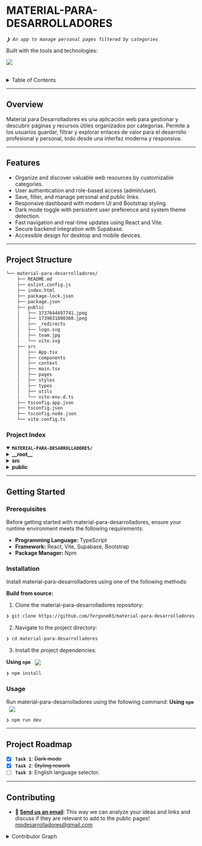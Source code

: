 <div align="left" style="position: relative;">

<h1>MATERIAL-PARA-DESARROLLADORES</h1>
<p align="left">
	<em><code>❯ An app to manage personal pages filtered by categories</code></em>
</p>
<p align="left">Built with the tools and technologies:</p>
<p align="left">
	<a href="https://skillicons.dev">
		<img src="https://skillicons.dev/icons?i=bootstrap,css,html,react,vite">
	</a></p>
</div>
<br clear="right">

<details><summary>Table of Contents</summary>

- [ Overview](#-overview)
- [ Features](#-features)
- [ Project Structure](#-project-structure)
  - [ Project Index](#-project-index)
- [ Getting Started](#-getting-started)
  - [ Prerequisites](#-prerequisites)
  - [ Installation](#-installation)
  - [ Usage](#-usage)
  - [ Testing](#-testing)
- [ Project Roadmap](#-project-roadmap)
- [ Contributing](#-contributing)
- [ License](#-license)
- [ Acknowledgments](#-acknowledgments)

</details>
<hr>

##  Overview

Material para Desarrolladores es una aplicación web para gestionar y descubrir páginas y recursos útiles organizados por categorías. Permite a los usuarios guardar, filtrar y explorar enlaces de valor para el desarrollo profesional y personal, todo desde una interfaz moderna y responsiva.

---

##  Features

- Organize and discover valuable web resources by customizable categories.
- User authentication and role-based access (admin/user).
- Save, filter, and manage personal and public links.
- Responsive dashboard with modern UI and Bootstrap styling.
- Dark mode toggle with persistent user preference and system theme detection.
- Fast navigation and real-time updates using React and Vite.
- Secure backend integration with Supabase.
- Accessible design for desktop and mobile devices.

---

##  Project Structure

```sh
└── material-para-desarrolladores/
    ├── README.md
    ├── eslint.config.js
    ├── index.html
    ├── package-lock.json
    ├── package.json
    ├── public
    │   ├── 1737644497741.jpeg
    │   ├── 1739831880360.jpeg
    │   ├── _redirects
    │   ├── logo.svg
    │   ├── team.jpg
    │   └── vite.svg
    ├── src
    │   ├── App.tsx
    │   ├── components
    │   ├── context
    │   ├── main.tsx
    │   ├── pages
    │   ├── styles
    │   ├── types
    │   ├── utils
    │   └── vite-env.d.ts
    ├── tsconfig.app.json
    ├── tsconfig.json
    ├── tsconfig.node.json
    └── vite.config.ts
```


###  Project Index
<details open>
	<summary><b><code>MATERIAL-PARA-DESARROLLADORES/</code></b></summary>
	<details> <!-- __root__ Submodule -->
		<summary><b>__root__</b></summary>
		<blockquote>
			<table>
			<tr>
				<td><b><a href='https://github.com/fergone03/material-para-desarrolladores/blob/master/tsconfig.node.json'>tsconfig.node.json</a></b></td>
				<td>TypeScript configuration for Node-specific build and tooling. Used to define compiler options and include files for server-side or build scripts.</td>
			</tr>
			<tr>
				<td><b><a href='https://github.com/fergone03/material-para-desarrolladores/blob/master/package-lock.json'>package-lock.json</a></b></td>
				<td>Auto-generated lockfile that records the exact versions of every installed npm dependency. Ensures consistent installs across environments.</td>
			</tr>
			<tr>
				<td><b><a href='https://github.com/fergone03/material-para-desarrolladores/blob/master/tsconfig.json'>tsconfig.json</a></b></td>
				<td>Root TypeScript configuration file. References both app and node configs and sets global compiler options for the project.</td>
			</tr>
			<tr>
				<td><b><a href='https://github.com/fergone03/material-para-desarrolladores/blob/master/tsconfig.app.json'>tsconfig.app.json</a></b></td>
				<td>TypeScript configuration for the main application source code. Enables strict type-checking and modern JS features for the <code>src/</code> directory.</td>
			</tr>
			<tr>
				<td><b><a href='https://github.com/fergone03/material-para-desarrolladores/blob/master/package.json'>package.json</a></b></td>
				<td>Project manifest for npm. Specifies metadata, scripts, dependencies, and devDependencies for building and running the app.</td>
			</tr>
			<tr>
				<td><b><a href='https://github.com/fergone03/material-para-desarrolladores/blob/master/vite.config.ts'>vite.config.ts</a></b></td>
				<td>Configuration file for Vite, the frontend build tool. Sets up plugins, build options, and development server settings for the React app.</td>
			</tr>
			<tr>
				<td><b><a href='https://github.com/fergone03/material-para-desarrolladores/blob/master/index.html'>index.html</a></b></td>
				<td>Main HTML entry point for the app. Loads the React root, sets up meta tags, and links to static assets and the main bundle.</td>
			</tr>
			<tr>
				<td><b><a href='https://github.com/fergone03/material-para-desarrolladores/blob/master/eslint.config.js'>eslint.config.js</a></b></td>
				<td>ESLint configuration for code linting and quality checks. Integrates TypeScript, React, and custom rules for consistent code style.</td>
			</tr>
			</table>
		</blockquote>
	</details>
	<details> <!-- src Submodule -->
		<summary><b>src</b></summary>
		<blockquote>
			<table>
			<tr>
				<td><b><a href='https://github.com/fergone03/material-para-desarrolladores/blob/master/src/main.tsx'>main.tsx</a></b></td>
				<td>Entry point for ReactDOM rendering. Wraps the app in authentication context and imports global styles.</td>
			</tr>
			<tr>
				<td><b><a href='https://github.com/fergone03/material-para-desarrolladores/blob/master/src/App.tsx'>App.tsx</a></b></td>
				<td>Main React application component. Sets up routing and global layout (header, footer, and page routes).</td>
			</tr>
			<tr>
				<td><b><a href='https://github.com/fergone03/material-para-desarrolladores/blob/master/src/vite-env.d.ts'>vite-env.d.ts</a></b></td>
				<td>TypeScript type declarations for Vite environment variables and global types.</td>
			</tr>
			</table>
			<details>
				<summary><b>types</b></summary>
				<blockquote>
					<table>
					<tr>
						<td><b><a href='https://github.com/fergone03/material-para-desarrolladores/blob/master/src/types/index.ts'>index.ts</a></b></td>
						<td>TypeScript interfaces for core domain models (Category, Page, User) used across the app.</td>
					</tr>
					</table>
				</blockquote>
			</details>
			<details>
				<summary><b>context</b></summary>
				<summary><b>styles</b></summary>
				<blockquote>
					<table>
					<tr>
						<td><b><a href='https://github.com/fergone03/material-para-desarrolladores/blob/master/src/styles/dashboard.css'>dashboard.css</a></b></td>
						<td>Global CSS styles and variables for the dashboard layout and application UI.</td>
					</tr>
					</table>
				</blockquote>
			</details>
			<details>
				<summary><b>components</b></summary>
				<blockquote>
					<table>
					<tr>
						<td><b><a href='https://github.com/fergone03/material-para-desarrolladores/blob/master/src/components/DashboardLayout.tsx'>DashboardLayout.tsx</a></b></td>
						<td>Layout and logic for displaying, filtering, and managing pages and categories in the dashboard.</td>
					</tr>
					<tr>
						<td><b><a href='https://github.com/fergone03/material-para-desarrolladores/blob/master/src/components/Footer.tsx'>Footer.tsx</a></b></td>
						<td>Footer component for the application layout.</td>
					</tr>
					<tr>
						<td><b><a href='https://github.com/fergone03/material-para-desarrolladores/blob/master/src/components/DashboardLayout.css'>DashboardLayout.css</a></b></td>
						<td>CSS styles for the dashboard layout and components.</td>
					</tr>
					<tr>
						<td><b><a href='https://github.com/fergone03/material-para-desarrolladores/blob/master/src/components/UserPagesManager.tsx'>UserPagesManager.tsx</a></b></td>
						<td>Component for managing user-specific saved pages and resources.</td>
					</tr>
					<tr>
						<td><b><a href='https://github.com/fergone03/material-para-desarrolladores/blob/master/src/components/FetchCategories.tsx'>FetchCategories.tsx</a></b></td>
						<td>Component for fetching and rendering categories.</td>
					</tr>
					<tr>
						<td><b><a href='https://github.com/fergone03/material-para-desarrolladores/blob/master/src/components/Header.tsx'>Header.tsx</a></b></td>
						<td>Responsive navigation bar with links, user authentication controls, and dark mode toggle.</td>
					</tr>
					<tr>
						<td><b><a href='https://github.com/fergone03/material-para-desarrolladores/blob/master/src/components/PublicPagesManager.tsx'>PublicPagesManager.tsx</a></b></td>
						<td>Component to browse, filter, and manage public/shared resource links.</td>
					</tr>
					<tr>
						<td><b><a href='https://github.com/fergone03/material-para-desarrolladores/blob/master/src/components/UsersList.tsx'>UsersList.tsx</a></b></td>
						<td>Admin-only component to view and manage registered users.</td>
					</tr>
					<tr>
						<td><b><a href='https://github.com/fergone03/material-para-desarrolladores/blob/master/src/components/AdminRoute.tsx'>AdminRoute.tsx</a></b></td>
						<td>Route guard component that restricts access to admin-only routes.</td>
					</tr>
					<tr>
						<td><b><a href='https://github.com/fergone03/material-para-desarrolladores/blob/master/src/components/GroupedPagesList.tsx'>GroupedPagesList.tsx</a></b></td>
						<td>Component to display resource links grouped by category.</td>
					</tr>
					<tr>
						<td><b><a href='https://github.com/fergone03/material-para-desarrolladores/blob/master/src/components/CategoriesManager.tsx'>CategoriesManager.tsx</a></b></td>
						<td>Component for creating, editing, and deleting resource categories.</td>
					</tr>
					</table>
				</blockquote>
			</details>
			<details>
				<summary><b>pages</b></summary>
				<blockquote>
					<table>
					<tr>
						<td><b><a href='https://github.com/fergone03/material-para-desarrolladores/blob/master/src/pages/Dashboard.jsx'>Dashboard.jsx</a></b></td>
						<td>Legacy dashboard implementation for managing and viewing resource links.</td>
					</tr>
					<tr>
						<td><b><a href='https://github.com/fergone03/material-para-desarrolladores/blob/master/src/pages/Login.tsx'>Login.tsx</a></b></td>
						<td>Login form for user authentication, with validation and Supabase integration.</td>
					</tr>
					<tr>
						<td><b><a href='https://github.com/fergone03/material-para-desarrolladores/blob/master/src/pages/ForgotPassword.tsx'>ForgotPassword.tsx</a></b></td>
						<td>Placeholder for password recovery; currently shows a WIP component.</td>
					</tr>
					<tr>
						<td><b><a href='https://github.com/fergone03/material-para-desarrolladores/blob/master/src/pages/WIP.tsx'>WIP.tsx</a></b></td>
						<td>Work-in-progress placeholder page for features under development.</td>
					</tr>
					<tr>
						<td><b><a href='https://github.com/fergone03/material-para-desarrolladores/blob/master/src/pages/Home.tsx'>Home.tsx</a></b></td>
						<td>Landing page with app introduction and call-to-action for new users.</td>
					</tr>
					<tr>
						<td><b><a href='https://github.com/fergone03/material-para-desarrolladores/blob/master/src/pages/AboutUs.tsx'>AboutUs.tsx</a></b></td>
						<td>Information page about the project, its goals, and contributors.</td>
					</tr>
					<tr>
						<td><b><a href='https://github.com/fergone03/material-para-desarrolladores/blob/master/src/pages/Register.tsx'>Register.tsx</a></b></td>
						<td>User registration form for creating new accounts.</td>
					</tr>
					<tr>
						<td><b><a href='https://github.com/fergone03/material-para-desarrolladores/blob/master/src/pages/Dashboard.new.tsx'>Dashboard.new.tsx</a></b></td>
						<td>Experimental or new version of the dashboard interface.</td>
					</tr>
					<tr>
						<td><b><a href='https://github.com/fergone03/material-para-desarrolladores/blob/master/src/pages/Dashboard.tsx'>Dashboard.tsx</a></b></td>
						<td>Main dashboard page for managing and browsing categorized links.</td>
					</tr>
					</table>
				</blockquote>
			</details>
			<details>
				<summary><b>context</b></summary>
				<blockquote>
					<table>
					<tr>
						<td><b><a href='https://github.com/fergone03/material-para-desarrolladores/blob/master/src/context/AuthContext.tsx'>AuthContext.tsx</a></b></td>
						<td>React context provider for authentication state, user roles, and session management.</td>
					</tr>
					</table>
				</blockquote>
			</details>
			<details>
				<summary><b>utils</b></summary>
				<blockquote>
					<table>
					<tr>
						<td><b><a href='https://github.com/fergone03/material-para-desarrolladores/blob/master/src/utils/supabase.ts'>supabase.ts</a></b></td>
						<td>Initializes and exports the Supabase client for database and authentication operations.</td>
					</tr>
					</table>
				</blockquote>
			</details>
		</blockquote>
	</details>
	<details> <!-- public Submodule -->
		<summary><b>public</b></summary>
		<blockquote>
			<table>
			<tr>
				<td><b><a href='https://github.com/fergone03/material-para-desarrolladores/blob/master/public/_redirects'>_redirects</a></b></td>
				<td>Netlify redirects configuration file for custom route handling and SPA support.</td>
			</tr>
			</table>
		</blockquote>
	</details>
</details>

---
##  Getting Started

###  Prerequisites

Before getting started with material-para-desarrolladores, ensure your runtime environment meets the following requirements:

- **Programming Language:** TypeScript
- **Framework:** React, Vite, Supabase, Bootstrap
- **Package Manager:** Npm


###  Installation

Install material-para-desarrolladores using one of the following methods:

**Build from source:**

1. Clone the material-para-desarrolladores repository:
```sh
❯ git clone https://github.com/fergone03/material-para-desarrolladores
```

2. Navigate to the project directory:
```sh
❯ cd material-para-desarrolladores
```

3. Install the project dependencies:


**Using `npm`** &nbsp; [<img align="center" src="https://img.shields.io/badge/npm-CB3837.svg?style={badge_style}&logo=npm&logoColor=white" />](https://www.npmjs.com/)

```sh
❯ npm install
```




###  Usage
Run material-para-desarrolladores using the following command:
**Using `npm`** &nbsp; [<img align="center" src="https://img.shields.io/badge/npm-CB3837.svg?style={badge_style}&logo=npm&logoColor=white" />](https://www.npmjs.com/)

```sh
❯ npm run dev
```


---
##  Project Roadmap

- [X] **`Task 1`**: <strike>Dark mode</strike>
- [X] **`Task 2`**: <strike>Styling rework</strike>
- [ ] **`Task 3`**: English language selector.

---

##  Contributing

- **💬 [Send us an email](mpdesarrolladores@gmail.com)**: This way we can analyze your ideas and links and discuss if they are relevant to add to the public pages! mpdesarrolladores@gmail.com
<details closed>
<summary>Contributor Graph</summary>
<br>
<p align="left">
   <a href="https://github.com{/fergone03/material-para-desarrolladores/}graphs/contributors">
      <img src="https://contrib.rocks/image?repo=fergone03/material-para-desarrolladores">
   </a>
</p>
</details>

